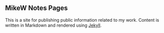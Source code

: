 ## MikeW Notes Pages

This is a site for publishing public information related to my work. Content is written in Markdown and rendered using [Jekyll](https://jekyllrb.com/).

